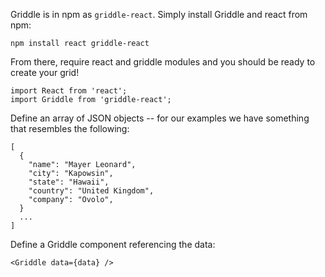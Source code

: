 Griddle is in npm as `griddle-react`. Simply install Griddle and react from npm:

```
npm install react griddle-react
```

From there, require react and griddle modules and you should be ready to create your grid!

```
import React from 'react';
import Griddle from 'griddle-react';
```

Define an array of JSON objects -- for our examples we have something that resembles the following:

```
[
  {
    "name": "Mayer Leonard",
    "city": "Kapowsin",
    "state": "Hawaii",
    "country": "United Kingdom",
    "company": "Ovolo",
  }
  ...
]
```

Define a Griddle component referencing the data:

```
<Griddle data={data} />
```
